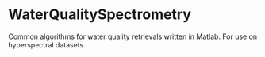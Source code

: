 # WaterQualitySpectrometry
Common algorithms for water quality retrievals written in Matlab. For use on hyperspectral datasets.
